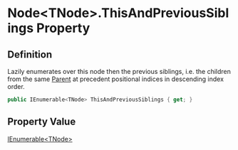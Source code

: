 # Node&lt;TNode&gt;.ThisAndPreviousSiblings Property
## Definition

Lazily enumerates over this node then the previous siblings, i.e. the children from the same [Parent](MrKWatkins.Ast.Node-1.Parent.md) at precedent positional indices in descending index order.

```c#
public IEnumerable<TNode> ThisAndPreviousSiblings { get; }
```

## Property Value

[IEnumerable&lt;TNode&gt;](https://learn.microsoft.com/en-gb/dotnet/api/System.Collections.Generic.IEnumerable-1)
